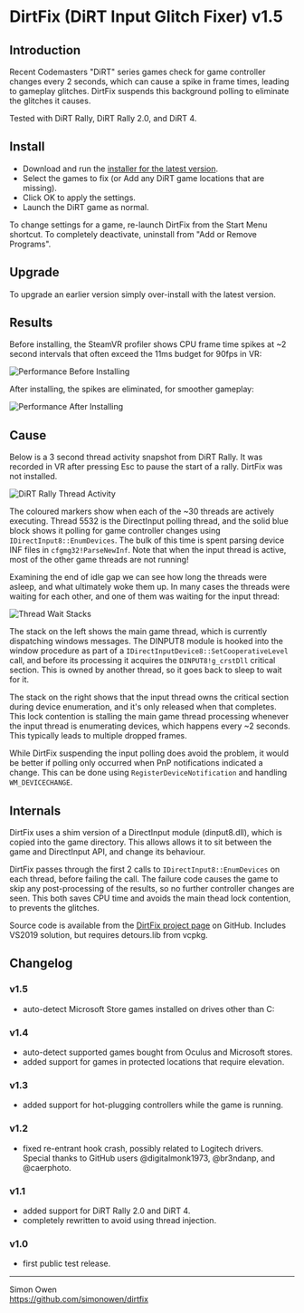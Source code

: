 # DirtFix (DiRT Input Glitch Fixer) v1.5

## Introduction

Recent Codemasters "DiRT" series games check for game controller changes every
2 seconds, which can cause a spike in frame times, leading to gameplay glitches.
DirtFix suspends this background polling to eliminate the glitches it causes.

Tested with DiRT Rally, DiRT Rally 2.0, and DiRT 4.

## Install

- Download and run the [installer for the latest version](https://github.com/simonowen/dirtfix/releases/latest).
- Select the games to fix (or Add any DiRT game locations that are missing).
- Click OK to apply the settings.
- Launch the DiRT game as normal.

To change settings for a game, re-launch DirtFix from the Start Menu shortcut.
To completely deactivate, uninstall from "Add or Remove Programs".

## Upgrade

To upgrade an earlier version simply over-install with the latest version.

## Results

Before installing, the SteamVR profiler shows CPU frame time spikes at ~2 second
intervals that often exceed the 11ms budget for 90fps in VR:

![Performance Before Installing](images/before.png)

After installing, the spikes are eliminated, for smoother gameplay:

![Performance After Installing](images/after.png)

## Cause

Below is a 3 second thread activity snapshot from DiRT Rally. It was recorded in
VR after pressing Esc to pause the start of a rally. DirtFix was not installed.

![DiRT Rally Thread Activity](images/thread_activity.png)

The coloured markers show when each of the ~30 threads are actively executing.
Thread 5532 is the DirectInput polling thread, and the solid blue block shows
it polling for game controller changes using `IDirectInput8::EnumDevices`. The
bulk of this time is spent parsing device INF files in `cfgmg32!ParseNewInf`.
Note that when the input thread is active, most of the other game threads are
not running!

Examining the end of idle gap we can see how long the threads were asleep, and
what ultimately woke them up. In many cases the threads were waiting for each
other, and one of them was waiting for the input thread:

![Thread Wait Stacks](images/thread_wait.png)

The stack on the left shows the main game thread, which is currently dispatching
windows messages. The DINPUT8 module is hooked into the window procedure as part
of a `IDirectInputDevice8::SetCooperativeLevel` call, and before its processing
it acquires the `DINPUT8!g_crstDll` critical section. This is owned by another
thread, so it goes back to sleep to wait for it.

The stack on the right shows that the input thread owns the critical section
during device enumeration, and it's only released when that completes. This lock
contention is stalling the main game thread processing whenever the input thread
is enumerating devices, which happens every ~2 seconds. This typically leads to
multiple dropped frames.

While DirtFix suspending the input polling does avoid the problem, it would be
better if polling only occurred when PnP notifications indicated a change. This
can be done using `RegisterDeviceNotification` and handling `WM_DEVICECHANGE`.

## Internals

DirtFix uses a shim version of a DirectInput module (dinput8.dll), which is
copied into the game directory. This allows allows it to sit between the game
and DirectInput API, and change its behaviour.

DirtFix passes through the first 2 calls to `IDirectInput8::EnumDevices` on each
thread, before failing the call. The failure code causes the game to skip any
post-processing of the results, so no further controller changes are seen. This
both saves CPU time and avoids the main thead lock contention, to prevents the
glitches.

Source code is available from the [DirtFix project page](https://github.com/simonowen/dirtfix) on GitHub.
Includes VS2019 solution, but requires detours.lib from vcpkg.

## Changelog

### v1.5
- auto-detect Microsoft Store games installed on drives other than C:

### v1.4
- auto-detect supported games bought from Oculus and Microsoft stores.
- added support for games in protected locations that require elevation.

### v1.3
- added support for hot-plugging controllers while the game is running.

### v1.2
- fixed re-entrant hook crash, possibly related to Logitech drivers.  
  Special thanks to GitHub users @digitalmonk1973, @br3ndanp, and @caerphoto.

### v1.1
- added support for DiRT Rally 2.0 and DiRT 4.
- completely rewritten to avoid using thread injection.

### v1.0
- first public test release.

---

Simon Owen  
https://github.com/simonowen/dirtfix
